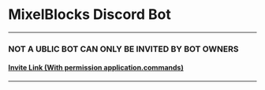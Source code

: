 # MixelBlocks Discord Bot

---

### NOT A UBLIC BOT CAN ONLY BE INVITED BY BOT OWNERS

#### [Invite Link (With permission application.commands)](https://discord.com/api/oauth2/authorize?client_id=936610429772365925&permissions=8&scope=bot%20applications.commands)

---
